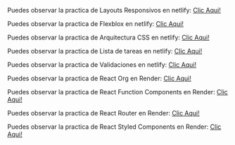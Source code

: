 Puedes observar la practica de Layouts Responsivos en netlify: [Clic Aqui!](https://webresponsivesoriadev.netlify.app/)

Puedes observar la practica de Flexblox en netlify: [Clic Aqui!](https://practicaflexboxsoriadev.netlify.app/)

Puedes observar la practica de Arquitectura CSS en netlify: [Clic Aqui!](https://frutayfrutosoriadev.netlify.app/)

Puedes observar la practica de Lista de tareas en netlify: [Clic Aqui!](https://todolistsoriadev.netlify.app/)

Puedes observar la practica de Validaciones en netlify: [Clic Aqui!](https://petshopsoriadev.netlify.app/)

Puedes observar la practica de React Org en Render: [Clic Aqui!](https://orgsoriadev.onrender.com)

Puedes observar la practica de React Function Components en Render: [Clic Aqui!](https://functioncomponent.netlify.app/)

Puedes observar la practica de React Router en Render: [Clic Aqui!](https://doguitoalurabysoriadev.onrender.com/)

Puedes observar la practica de React Styled Components en Render: [Clic Aqui!](https://smartbank-hdch.onrender.com/)
